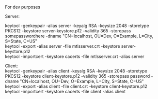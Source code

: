 For dev purposes<br>

Server:<br>

keytool -genkeypair -alias server -keyalg RSA -keysize 2048 -storetype PKCS12 -keystore server-keystore.p12 -validity 365 -storepass somepasswordhere -dname "CN=localhost, OU=Dev, O=Example, L=City, S=State, C=US"<br>
keytool -export -alias server -file mtlsserver.crt -keystore server-keystore.p12<br>
keytool -importcert -keystore cacerts -file mtlsserver.crt -alias server<br>


Client:<br>
keytool -genkeypair -alias client -keyalg RSA -keysize 2048 -storetype PKCS12 -keystore client-keystore.p12 -validity 365 -storepass password -dname "CN=localhost, OU=Dev, O=Example, L=City, S=State, C=US"<br>
keytool -export -alias client -file client.crt -keystore client-keystore.p12<br>
keytool -importcert -keystore cacerts -file client -alias client
